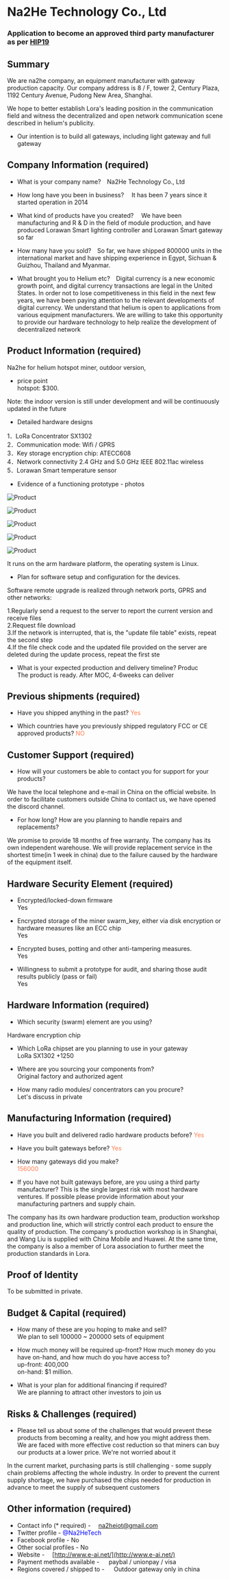 # Na2He Technology Co., Ltd
### Application to become an approved third party manufacturer as per [HIP19](https://github.com/helium/HIP/blob/master/0019-third-party-manufacturers.md)

## Summary

We are na2he company, an equipment manufacturer with gateway production capacity. Our company address is 8 / F, tower 2, Century Plaza, 1192 Century Avenue, Pudong New Area, Shanghai.

We hope to better establish Lora's leading position in the communication field and witness the decentralized and open network communication scene described in helium's publicity.

* Our intention is to build all gateways, including light gateway and full gateway

## Company Information (required)

* What is your company name?&emsp;Na2He Technology Co., Ltd

* How long have you been in business? &emsp;It has been 7 years since it started operation in 2014

* What kind of products have you created? &emsp;We have been manufacturing and R & D in the field of module production, and have produced Lorawan Smart lighting controller and Lorawan Smart gateway so far

* How many have you sold?&emsp;So far, we have shipped 800000 units in the international market and have shipping experience in Egypt, Sichuan & Guizhou, Thailand and Myanmar.

* What brought you to Helium etc?&emsp;Digital currency is a new economic growth point, and digital currency transactions are legal in the United States. In order not to lose competitiveness in this field in the next few years, we have been paying attention to the relevant developments of digital currency. We understand that helium is open to applications from various equipment manufacturers. We are willing to take this opportunity to provide our hardware technology to help realize the development of decentralized network

## Product Information (required)

Na2he for helium hotspot miner, outdoor version, 

* price point<br/>
hotspot: $300.

Note: the indoor version is still under development and will be continuously updated in the future <br />

* Detailed hardware designs<br />

1．LoRa Concentrator SX1302 <br />
2．Communication mode: Wifi / GPRS <br />
3．Key storage encryption chip: ATECC608 <br />
4．Network connectivity 2.4 GHz and 5.0 GHz IEEE 802.11ac wireless <br />
5．Lorawan Smart temperature sensor 

* Evidence of a functioning prototype - photos<br />

![Product](https://raw.githubusercontent.com/Na2Heiot/hotspot-manufacturers/main/applications/na2he/1.jpg)<br />
	
![Product](https://raw.githubusercontent.com/Na2Heiot/hotspot-manufacturers/main/applications/na2he/2.jpg)<br />

![Product](https://raw.githubusercontent.com/Na2Heiot/hotspot-manufacturers/main/applications/na2he/3.jpg)<br />

![Product](https://raw.githubusercontent.com/Na2Heiot/hotspot-manufacturers/main/applications/na2he/4.jpg)<br />

![Product](https://raw.githubusercontent.com/Na2Heiot/hotspot-manufacturers/main/applications/na2he/5.jpg)<br />

It runs on the arm hardware platform, the operating system is Linux.

* Plan for software setup and configuration for the devices.<br />
 
Software remote upgrade is realized through network ports, GPRS and other networks:<br/>

1.Regularly send a request to the server to report the current version and receive files<br/>
2.Request file download<br/>
3.If the network is interrupted, that is, the "update file table" exists, repeat the second step<br/>
4.If the file check code and the updated file provided on the server are deleted during the update process, repeat the first ste<br/>

* What is your expected production and delivery timeline?
Produc<br />
The product is ready. After MOC, 4-6weeks can deliver

## Previous shipments (required)

* Have you shipped anything in the past? <font color=Coral>Yes</font> <br />

* Which countries have you previously shipped regulatory FCC or CE approved products? <font color=Coral>NO</font>


## Customer Support (required)

* How will your customers be able to contact you for support for your products?<br />

We have the local telephone and e-mail in China on the official website. In order to facilitate customers outside China to contact us, we have opened the discord channel.

* For how long? How are you planning to handle repairs and replacements? <br />

 We promise to provide 18 months of free warranty. The company has its own independent warehouse. We will provide replacement service in the shortest time(in 1 week in china) due to the failure caused by the hardware of the equipment itself.

## Hardware Security Element (required)
* Encrypted/locked-down firmware <br />
Yes

* Encrypted storage of the miner swarm_key, either via disk encryption or hardware measures like an ECC chip<br /> Yes

* Encrypted buses, potting and other anti-tampering measures.<br />Yes


* Willingness to submit a prototype for audit, and sharing those audit results publicly (pass or fail) <br />Yes


## Hardware Information (required)

* Which security (swarm) element are you using? <br />

Hardware encryption chip


* Which LoRa chipset are you planning to use in your gateway <br />
LoRa  SX1302 +1250


* Where are you sourcing your components from?<br />
Original factory and authorized agent

* How many radio modules/ concentrators can you procure? <br />
Let's discuss in private


## Manufacturing Information (required)

* Have you built and delivered radio hardware products before? 
<font color=Coral>Yes</font>

* Have you built gateways before?
<font color=Coral>Yes</font>

* How many gateways did you make?  
<font color=Coral>156000</font>
 

* If you have not built gateways before, are you using a third party manufacturer?
This is the single largest risk with most hardware ventures. If possible please provide information about your manufacturing partners and supply chain.


The company has its own hardware production team, production workshop and production line, which will strictly control each product to ensure the quality of production. The company's production workshop is in Shanghai, and Wang Liu is supplied with China Mobile and Huawei. At the same time, the company is also a member of Lora association to further meet the production standards in Lora.

## Proof of Identity

To be submitted in private.

## Budget & Capital (required)

* How many of these are you hoping to make and sell?<br />
We plan to sell 100000 ~ 200000 sets of equipment

* How much money will be required up-front? How much money do you have on-hand, and how much do you have access to?  <br />
up-front: 400,000 <br/>
on-hand: $1 million. 

* What is your plan for additional financing if required? <br />
We are planning to attract other investors to join us

## Risks & Challenges (required)

* Please tell us about some of the challenges that would prevent these products from becoming a reality, and how you might address them. <br />
We are faced with more effective cost reduction so that miners can buy our products at a lower price. We're not worried about it

In the current market, purchasing parts is still challenging - some supply chain problems affecting the whole industry. In order to prevent the current supply shortage, we have purchased the chips needed for production in advance to meet the supply of subsequent customers



## Other information (required)

* Contact info (* required) - &emsp;<font color=blue>na2heiot@gmail.com</font>
* Twitter profile - <font color=blue>@Na2HeTech</font>
* Facebook profile - No
* Other social profiles - No
* Website -&emsp; [http://www.e-ai.net/](http://www.e-ai.net/)
* Payment methods available -   &emsp; paybal / unionpay / visa
* Regions covered / shipped to - &emsp; Outdoor gateway only in china
